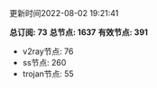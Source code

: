 更新时间2022-08-02 19:21:41

**总订阅: 73**
**总节点: 1637**
**有效节点: 391**
- v2ray节点: 76
- ss节点: 260
- trojan节点: 55

